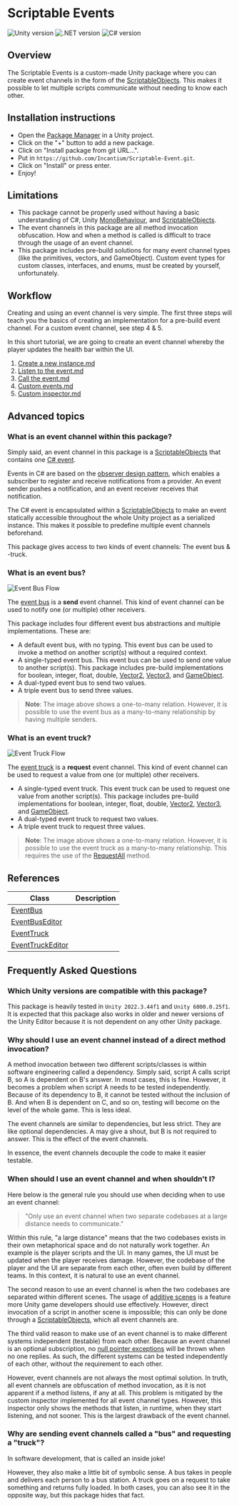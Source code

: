 # Scriptable Events

![Unity version](https://img.shields.io/badge/2022.3+-cccccc?logo=unity)
![.NET version](https://img.shields.io/badge/Standard_2.1-5027d5?logo=dotnet)
![C# version](https://custom-icon-badges.demolab.com/badge/9.0-67217a?logo=cshrp)

## Overview

The Scriptable Events is a custom-made Unity package where you can create event channels in the form of the
[ScriptableObjects](https://docs.unity3d.com/ScriptReference/ScriptableObject.html). This makes it possible to let 
multiple scripts communicate without needing to know each other.

## Installation instructions

- Open the [Package Manager](https://docs.unity3d.com/Manual/upm-ui.html) in a Unity project.
- Click on the "+" button to add a new package.
- Click on "Install package from git URL...".
- Put in `https://github.com/Incantium/Scriptable-Event.git`.
- Click on "Install" or press enter.
- Enjoy!

## Limitations

- This package cannot be properly used without having a basic understanding of C#, Unity
  [MonoBehaviour](https://docs.unity3d.com/6000.0/Documentation/ScriptReference/MonoBehaviour.html), and
  [ScriptableObjects](https://docs.unity3d.com/ScriptReference/ScriptableObject.html).
- The event channels in this package are all method invocation obfuscation. How and when a method is called is
  difficult to trace through the usage of an event channel. 
- This package includes pre-build solutions for many event channel types (like the primitives, vectors, and
  GameObject). Custom event types for custom classes, interfaces, and enums, must be created by yourself, unfortunately.

## Workflow

Creating and using an event channel is very simple. The first three steps will teach you the basics of creating an
implementation for a pre-build event channel. For a custom event channel, see step 4 & 5.

In this short tutorial, we are going to create an event channel whereby the player updates the health bar within the UI.

1. [Create a new instance.md](Documentation~/1.%20Create%20a%20new%20instance.md)
2. [Listen to the event.md](Documentation~/2.%20Listen%20to%20the%20event.md)
3. [Call the event.md](Documentation~/3.%20Call%20the%20event.md)
4. [Custom events.md](Documentation~/4.%20Custom%20events.md)
5. [Custom inspector.md](Documentation~/5.%20Custom%20inspector.md)

## Advanced topics

### What is an event channel within this package?

Simply said, an event channel in this package is a 
[ScriptableObjects](https://docs.unity3d.com/ScriptReference/ScriptableObject.html) that contains one 
[C# event](https://learn.microsoft.com/en-us/dotnet/standard/events/).

Events in C# are based on the [observer design pattern](https://refactoring.guru/design-patterns/observer), which 
enables a subscriber to register and receive notifications from a provider. An event sender pushes a notification, and 
an event receiver receives that notification.

The C# event is encapsulated within a 
[ScriptableObjects](https://docs.unity3d.com/ScriptReference/ScriptableObject.html) to make an event statically 
accessible throughout the whole Unity project as a serialized instance. This makes it possible to predefine multiple
event channels beforehand.

This package gives access to two kinds of event channels: The event bus & -truck.

### What is an event bus?

![Event Bus Flow](Images~/Event%20Bus%20Flow.png)

The [event bus](API~/EventBus.md) is a **send** event channel. This kind of event channel can be used to notify one 
(or multiple) other receivers. 

This package includes four different event bus abstractions and multiple implementations. These are:

- A default event bus, with no typing. This event bus can be used to invoke a method on another script(s) without a 
  required context.
- A single-typed event bus. This event bus can be used to send one value to another script(s). This package includes
  pre-build implementations for boolean, integer, float, double, 
  [Vector2](https://docs.unity3d.com/6000.0/Documentation/ScriptReference/Vector2.html), 
  [Vector3](https://docs.unity3d.com/6000.0/Documentation/ScriptReference/Vector3.html), and
  [GameObject](https://docs.unity3d.com/6000.0/Documentation/ScriptReference/GameObject.html). 
- A dual-typed event bus to send two values.
- A triple event bus to send three values.

> **Note**: The image above shows a one-to-many relation. However, it is possible to use the event bus as a many-to-many
> relationship by having multiple senders.

### What is an event truck?

![Event Truck Flow](Images~/Event%20Truck%20Flow.png)

The [event truck](API~/EventTruck.md) is a **request** event channel. This kind of event channel can be used to request
a value from one (or multiple) other receivers.

- A single-typed event truck. This event truck can be used to request one value from another script(s). This package 
  includes pre-build implementations for boolean, integer, float, double,
  [Vector2](https://docs.unity3d.com/6000.0/Documentation/ScriptReference/Vector2.html),
  [Vector3](https://docs.unity3d.com/6000.0/Documentation/ScriptReference/Vector3.html), and
  [GameObject](https://docs.unity3d.com/6000.0/Documentation/ScriptReference/GameObject.html).
- A dual-typed event truck to request two values.
- A triple event truck to request three values.

> **Note**: The image above shows a one-to-many relation. However, it is possible to use the event truck as a 
> many-to-many relationship. This requires the use of the [RequestAll](API~/EventTruck.md) method.

## References

| Class                                        | Description                                                            |
|----------------------------------------------|------------------------------------------------------------------------|
| [EventBus](API~/EventBus.md)                 |                                                                        |
| [EventBusEditor](API~/EventBusEditor.md)     |                                                                        |
| [EventTruck](API~/EventTruck.md)             |                                                                        |
| [EventTruckEditor](API~/EventTruckEditor.md) |                                                                        |

## Frequently Asked Questions

### Which Unity versions are compatible with this package?

This package is heavily tested in `Unity 2022.3.44f1` and `Unity 6000.0.25f1`. It is expected that this package also
works in older and newer versions of the Unity Editor because it is not dependent on any other Unity package.

### Why should I use an event channel instead of a direct method invocation?

A method invocation between two different scripts/classes is within software engineering called a dependency. Simply 
said, script A calls script B, so A is dependent on B's answer. In most cases, this is fine. However, it becomes a 
problem when script A needs to be tested independently. Because of its dependency to B, it cannot be tested without the 
inclusion of B. And when B is dependent on C, and so on, testing will become on the level of the whole game. This is
less ideal.

The event channels are similar to dependencies, but less strict. They are like optional dependencies. A may give a 
shout, but B is not required to answer. This is the effect of the event channels.

In essence, the event channels decouple the code to make it easier testable.

### When should I use an event channel and when shouldn't I?

Here below is the general rule you should use when deciding when to use an event channel:

> "Only use an event channel when two separate codebases at a large distance needs to communicate."

Within this rule, "a large distance" means that the two codebases exists in their own metaphorical space and do not 
naturally work together. An example is the player scripts and the UI. In many games, the UI must be updated when the
player receives damage. However, the codebase of the player and the UI are separate from each other, often even build
by different teams. In this context, it is natural to use an event channel.

The second reason to use an event channel is when the two codebases are separated within different scenes. The usage of
[additive scenes](https://docs.unity3d.com/6000.0/Documentation/ScriptReference/SceneManagement.LoadSceneMode.Additive.html)
is a feature more Unity game developers should use effectively. However, direct invocation of a script in another scene 
is impossible; this can only be done through a 
[ScriptableObjects](https://docs.unity3d.com/ScriptReference/ScriptableObject.html), which all event channels are. 

The third valid reason to make use of an event channel is to make different systems independent (testable) from each 
other. Because an event channel is an optional subscription, no 
[null pointer exceptions](https://learn.microsoft.com/en-us/dotnet/api/system.nullreferenceexception?view=net-9.0) will 
be thrown when no one replies. As such, the different systems can be tested independently of each other, without the 
requirement to each other.

However, event channels are not always the most optimal solution. In truth, all event channels are obfuscation of 
method invocation, as it is not apparent if a method listens, if any at all. This problem is mitigated by the custom
inspector implemented for all event channel types. However, this inspector only shows the methods that listen, in
runtime, when they start listening, and not sooner. This is the largest drawback of the event channel.

### Why are sending event channels called a "bus" and requesting a "truck"?

In software development, that is called an inside joke!

However, they also make a little bit of symbolic sense. A bus takes in people and delivers each person to a bus station. 
A truck goes on a request to take something and returns fully loaded. In both cases, you can also see it in the opposite 
way, but this package hides that fact.
